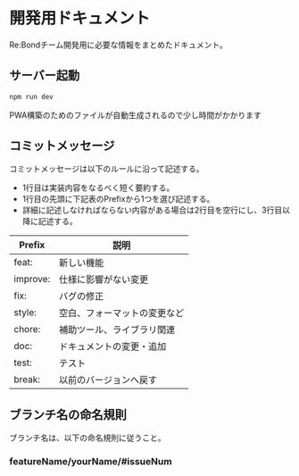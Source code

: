 # 開発用ドキュメント
Re:Bondチーム開発用に必要な情報をまとめたドキュメント。

## サーバー起動

```bash
npm run dev
```
PWA構築のためのファイルが自動生成されるので少し時間がかかります

## コミットメッセージ
コミットメッセージは以下のルールに沿って記述する。
- 1行目は実装内容をなるべく短く要約する。
- 1行目の先頭に下記表のPrefixから1つを選び記述する。
- 詳細に記述しなければならない内容がある場合は2行目を空行にし、3行目以降に記述する。

| Prefix  |  説明  |
| ------- | ------ |
| feat:   | 新しい機能 |
| improve:| 仕様に影響がない変更 |
| fix:    | バグの修正 |
| style:  | 空白、フォーマットの変更など |
| chore:  |  補助ツール、ライブラリ関連 |
| doc:    | ドキュメントの変更・追加 |
| test:   | テスト |
| break:  | 以前のバージョンへ戻す |

## ブランチ名の命名規則

ブランチ名は、以下の命名規則に従うこと。
### featureName/yourName/#issueNum